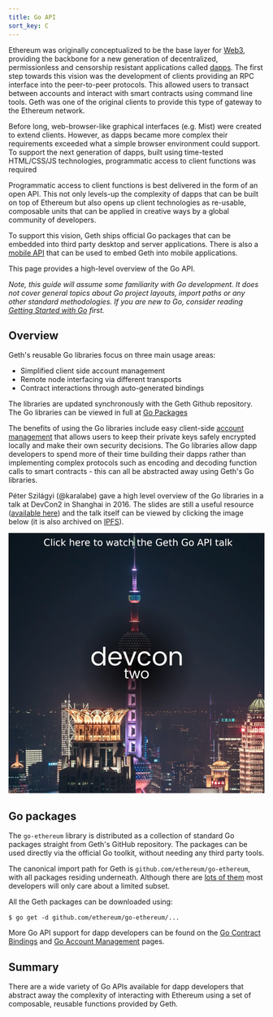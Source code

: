 ```yaml
---
title: Go API
sort_key: C
---
```


Ethereum was originally conceptualized to be the base layer for [Web3][web3-link], providing 
the backbone for a new generation of decentralized, permissionless and censorship resistant 
applications called [dapps][dapp-link]. The first step towards this vision was the development 
of clients providing an RPC interface into the peer-to-peer protocols. This allowed users to 
transact between accounts and interact with smart contracts using command line tools. 
Geth was one of the original clients to provide this type of gateway to the Ethereum network.

Before long, web-browser-like graphical interfaces (e.g. Mist) were created to extend clients.
However, as dapps became more complex their requirements exceeded what a simple browser environment
could support. To support the next generation of dapps, built using time-tested HTML/CSS/JS 
technologies, programmatic access to client functions was required

Programmatic access to client functions is best delivered in the form of an open API. 
This not only levels-up the complexity of dapps that can be built on top of 
Ethereum but also opens up client technologies as re-usable, composable units that can be 
applied in creative ways by a global community of developers.

To support this vision, Geth ships official Go packages that can be embedded into third party 
desktop and server applications. There is also a [mobile API](/docs/dapp/mobile) that can be 
used to embed Geth into mobile applications.

This page provides a high-level overview of the Go API.

*Note, this guide will assume some familiarity with Go development. It does not cover general topics 
about Go project layouts, import paths or any other standard methodologies. If you are new to Go, 
consider reading [Getting Started with Go][go-guide] first.*

## Overview

Geth's reusable Go libraries focus on three main usage areas:

- Simplified client side account management
- Remote node interfacing via different transports
- Contract interactions through auto-generated bindings

The libraries are updated synchronously with the Geth Github repository. 
The Go libraries can be viewed in full at [Go Packages][go-pkg-link]

The benefits of using the Go libraries include easy client-side [account management](/docs/dapp/native-accounts)
that allows users to keep their private keys safely encrypted locally and make their own
security decisions. The Go libraries allow dapp developers to spend more of their time
building their dapps rather than implementing complex protocols such as encoding and
decoding function calls to smart contracts - this can all be abstracted away using
Geth's Go libraries.

Péter Szilágyi (@karalabe) gave a high level overview of the Go libraries in 
a talk at DevCon2 in Shanghai in 2016. The slides are still a useful resource
([available here][peter-slides]) and the talk itself can be viewed by clicking
the image below (it is also archived on [IPFS][ipfs-link]).

[![Peter's Devcon2 talk](/static/images/devcon2_labelled.webp)](https://www.youtube.com/watch?v=R0Ia1U9Gxjg)

## Go packages

The `go-ethereum` library is distributed as a collection of standard Go packages straight from Geth's GitHub
repository. The packages can be used directly via the official Go toolkit, without needing any 
third party tools.

The canonical import path for Geth is `github.com/ethereum/go-ethereum`, with all packages residing
underneath. Although there are [lots of them][go-ethereum-dir] most developers will only care about 
a limited subset.

All the Geth packages can be downloaded using:

```
$ go get -d github.com/ethereum/go-ethereum/...
```

More Go API support for dapp developers can be found on the [Go Contract Bindings](/docs/dapp/native-bindings)
and [Go Account Management](/docs/dapp/native-accounts) pages.

## Summary

There are a wide variety of Go APIs available for dapp developers that abstract away the complexity of interacting with Ethereum
using a set of composable, reusable functions provided by Geth.

[go-guide]: https://github.com/golang/go/wiki#getting-started-with-go
[peter-slides]: https://ethereum.karalabe.com/talks/2016-devcon.html
[go-ethereum-dir]: https://pkg.go.dev/github.com/ethereum/go-ethereum/#section-directories
[go-pkg-link]: https://pkg.go.dev/github.com/ethereum/go-ethereum#section-directories
[ipfs-link]: https://ipfs.io/ipfs/QmQRuKPKWWJAamrMqAp9rytX6Q4NvcXUKkhvu3kuREKqXR
[dapp-link]: https://ethereum.org/en/glossary/#dapp
[web3-link]: https://ethereum.org/en/web3/